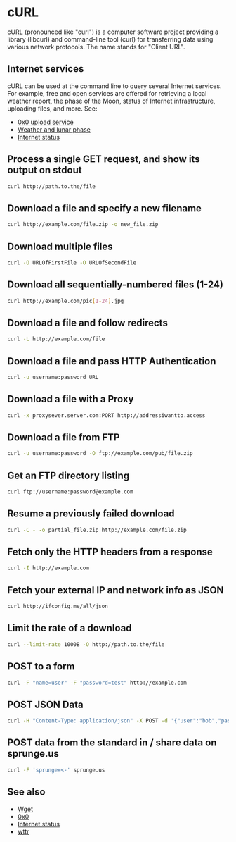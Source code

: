 # cURL

cURL (pronounced like "curl") is a computer software project providing a library (libcurl) and command-line tool (curl) for transferring data using various network protocols. The name stands for "Client URL".

## Internet services

cURL can be used at the command line to query several Internet services.
For example, free and open services are offered for retrieving a local weather
report, the phase of the Moon, status of Internet infrastructure, uploading
files, and more. See:

- [0x0 upload service](0x0.st.md)
- [Weather and lunar phase](wttr.in.md)
- [Internet status](status.plaintext.sh.md)

## Process a single GET request, and show its output on stdout

```bash
curl http://path.to.the/file
```

## Download a file and specify a new filename

```bash
curl http://example.com/file.zip -o new_file.zip
```

## Download multiple files

```bash
curl -O URLOfFirstFile -O URLOfSecondFile
```

## Download all sequentially-numbered files (1-24)

```bash
curl http://example.com/pic[1-24].jpg
```

## Download a file and follow redirects

```bash
curl -L http://example.com/file
```

## Download a file and pass HTTP Authentication

```bash
curl -u username:password URL
```

## Download a file with a Proxy

```bash
curl -x proxysever.server.com:PORT http://addressiwantto.access
```

## Download a file from FTP

```bash
curl -u username:password -O ftp://example.com/pub/file.zip
```

## Get an FTP directory listing

```bash
curl ftp://username:password@example.com
```

## Resume a previously failed download

```bash
curl -C - -o partial_file.zip http://example.com/file.zip
```

## Fetch only the HTTP headers from a response

```bash
curl -I http://example.com
```

## Fetch your external IP and network info as JSON

```bash
curl http://ifconfig.me/all/json
```

## Limit the rate of a download

```bash
curl --limit-rate 1000B -O http://path.to.the/file
```

## POST to a form

```bash
curl -F "name=user" -F "password=test" http://example.com
```

## POST JSON Data

```bash
curl -H "Content-Type: application/json" -X POST -d '{"user":"bob","pass":"123"}' http://example.com
```

## POST data from the standard in / share data on sprunge.us

```bash
curl -F 'sprunge=<-' sprunge.us
```

## See also

- [Wget](wget.md)
- [0x0](0x0.st.md)
- [Internet status](status.plaintext.sh.md)
- [wttr](wttr.in.md)
